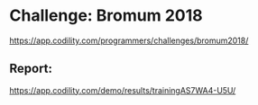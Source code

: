 ﻿# Challenge: Bromum 2018
https://app.codility.com/programmers/challenges/bromum2018/

## Report:
https://app.codility.com/demo/results/trainingAS7WA4-U5U/